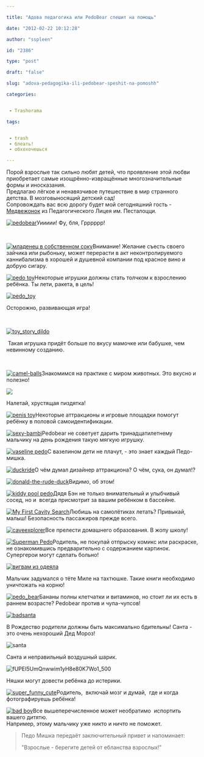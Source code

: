 ```yaml
---

title: "Адова педагогика или PedoBear спешит на помощь"

date: "2012-02-22 10:12:28"

author: "sspleen"

id: "2386"

type: "post"

draft: "false"

slug: "adova-pedagogika-ili-pedobear-speshit-na-pomoshh"

categories:


 - Trashorama

tags:


 - trash
 - блеать!
 - обхохочешься

---
```

Порой взрослые так сильно любят детей, что проявление этой любви приобретает самые изощрённо-извращённые многозначительные формы и иносказания.  
Предлагаю лёгкое и ненавязчивое путешествие в мир странного детства. В мозговыносящий детский сад!  
Сопровождать вас всю дорогу будет мой сегодняшний гость - [Медвежонок](http://lurkmore.to/%D0%9F%D0%B5%D0%B4%D0%BE%D0%B1%D0%B8%D1%80) из Педагогического Лицея им. Песталоцци.  

[![](/uploads/2012/05/pedobear.jpg "pedobear")](/2012/02/adova-pedagogika-ili-pedobear-speshit-na-pomoshh/pedobear/)Уиииии! Фу, бля, Грррррр!

  
   

[![](/uploads/2012/05/19396-142255-14ecb39feee9d95b0ee1ec7dd32c57d2.jpg "младенец в собственном соку")](/2012/02/adova-pedagogika-ili-pedobear-speshit-na-pomoshh/19396-142255-14ecb39feee9d95b0ee1ec7dd32c57d2/)Внимание! Желание съесть своего зайчика или рыбоньку, может перерасти в акт неконтролируемого каннибализма в хорошей и душевной компании под красное вино и добрую сигару.

  

[![](/uploads/2012/05/toy.jpg "pedo toy")](/2012/02/adova-pedagogika-ili-pedobear-speshit-na-pomoshh/toy/)Некоторые игрушки должны стать толчком к взрослению ребёнка. Ты лети, ракета, в цель!

  

[![](/uploads/2012/02/pedo_toy.jpg "pedo_toy")](/uploads/2012/02/pedo_toy.jpg)

  

Осторожно, развивающая игра!

  
   

[![](/uploads/2012/02/toy_story_dildo.jpg "toy_story_dildo")](/uploads/2012/02/toy_story_dildo.jpg)

  

 Такая игрушка придёт больше по вкусу мамочке или бабушке, чем невинному созданию.

  
   

[![](/uploads/2012/05/camel-balls.jpg "camel-balls")](/2012/02/adova-pedagogika-ili-pedobear-speshit-na-pomoshh/camel-balls/)Знакомимся на практике с миром животных. Это вкусно и полезно!

  

[![](/uploads/2012/02/vagina-pie.jpg)](/2012/02/adova-pedagogika-ili-pedobear-speshit-na-pomoshh/vagina-pie/)

  

  

Налетай, хрустящая пиздятка!

  

  

[![](/uploads/2012/05/penis-toy.jpg "penis toy")](/2012/02/adova-pedagogika-ili-pedobear-speshit-na-pomoshh/penis-toy/)Некоторые аттракционы и игровые площадки помогут ребёнку в половой самоидентификации.

  

[![](/uploads/2012/05/sexy-bambi.jpg "sexy-bambi")](/2012/02/adova-pedagogika-ili-pedobear-speshit-na-pomoshh/sexy-bambi/)Pedobear не советует дарить тринадцатилетнему мальчику на день рождения такую мягкую игрушку.

  

[![](/uploads/2012/05/vaseline.png "vaseline pedo")](/2012/02/adova-pedagogika-ili-pedobear-speshit-na-pomoshh/vaseline/)С вазелином дети не плачут, - это знает каждый Педо-мишка.

  

[![](/uploads/2012/05/duckride.jpg "duckride")](/2012/02/adova-pedagogika-ili-pedobear-speshit-na-pomoshh/duckride/)О чём думал дизайнер аттракциона? О чём, сука, он думал!?

  

[![](/uploads/2012/05/donald-the-rude-duck.gif "donald-the-rude-duck")](/2012/02/adova-pedagogika-ili-pedobear-speshit-na-pomoshh/donald-the-rude-duck/)Видимо, об этом!

  

[![](/uploads/2012/05/kiddy-pool-pedo.jpg "kiddy pool pedo")](/2012/02/adova-pedagogika-ili-pedobear-speshit-na-pomoshh/kiddy-pool-pedo/)Дядя Бэн не только внимательный и улыбчивый сосед, но и  всегда присмотрит за вашим ребёнком в бассейне.

  

[![](/uploads/2012/05/My-First-Cavity-Search-500x500.jpg "My First Cavity Search")](/2012/02/adova-pedagogika-ili-pedobear-speshit-na-pomoshh/my-first-cavity-search-500x500/)Любишь на самолётиках летать? Привыкай, малыш! Безопасность пассажиров прежде всего.

  

[![](/uploads/2012/05/caveexplorer.png "caveexplorer")](/2012/02/adova-pedagogika-ili-pedobear-speshit-na-pomoshh/caveexplorer/)Все прелести домашнего образования. В жопу школу!

  

[![](/uploads/2012/05/Superman-Pedo.jpg "Superman Pedo")](/2012/02/adova-pedagogika-ili-pedobear-speshit-na-pomoshh/superman-pedo/)Родитель, не покупай отпрыску комикс или раскраске, не ознакомившись предварительно с содержанием картинок. Супергерои могут сделать больно!

  

[![вигвам из одеяла](/uploads/2012/02/Снимок.jpg "неожиданные фантазии")](/uploads/2012/02/Снимок.jpg)

  

Мальчик задумался о тёте Миле на тахтюшке. Такие книги необходимо уничтожать на корню!

  

[![](/uploads/2012/05/pedo_bear.jpg "pedo_bear")](/2012/02/adova-pedagogika-ili-pedobear-speshit-na-pomoshh/pedo_bear/)Бананы полны клетчатки и витаминов, но стоит ли их есть в раннем возрасте? Pedobear против и чупа-чупсов!

  

[![](/uploads/2012/05/badsanta.jpg "badsanta")](/2012/02/adova-pedagogika-ili-pedobear-speshit-na-pomoshh/badsanta/)

  

В Рождество родители должны быть максимально бдительны! Санта - это очень нехороший Дед Мороз!

  
![](/uploads/2012/05/santa.png "santa")  

Санта и неправильный воздушный шарик.

  

![](/uploads/2012/05/fUPEI5UmQnwwim1yH8e80K7Wo1_500.jpg "fUPEI5UmQnwwim1yH8e80K7Wo1_500")

  
  

Няшки могут довести ребёнка до истерики.

  

[![](/uploads/2012/05/super_funny_cute.jpg "super_funny_cute")](/2012/02/adova-pedagogika-ili-pedobear-speshit-na-pomoshh/super_funny_cute/)Родитель,  включай мозг и думай,  где и когда фотографируешь ребёнка!

  

[![](/uploads/2012/05/boy.png "bad boy")](/2012/02/adova-pedagogika-ili-pedobear-speshit-na-pomoshh/boy/)Все вышеперечисленное может необратимо  испортить вашего дитятю.  
Например, этому мальчику уже никто и ничто не поможет.

  
  

> Педо Мишка передаёт заключительный привет и напоминает:  
>   
> "Взрослые - берегите детей от ебланства взрослых!"